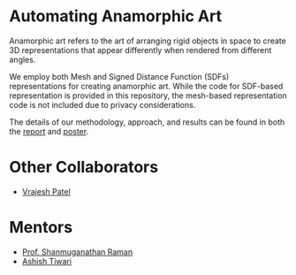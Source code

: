 # Automating Anamorphic Art
Anamorphic art refers to the art of arranging rigid objects in space to create 3D representations that appear differently when rendered from different angles.

We employ both Mesh and Signed Distance Function (SDFs) representations for creating anamorphic art. While the code for SDF-based representation is provided in this repository, the mesh-based representation code is not included due to privacy considerations.

The details of our methodology, approach, and results can be found in both the [report](https://github.com/RYeeshuDhurandhar/automating-anamorphic-art/blob/main/report.pdf) and [poster](https://github.com/RYeeshuDhurandhar/automating-anamorphic-art/blob/main/poster.pdf).

# Other Collaborators
- [Vrajesh Patel](https://github.com/Vrajesh29/)

# Mentors
- [Prof. Shanmuganathan Raman](https://www.shanmuga.people.iitgn.ac.in/)
- [Ashish Tiwari](https://sites.google.com/iitgn.ac.in/ashishtiwari/home)